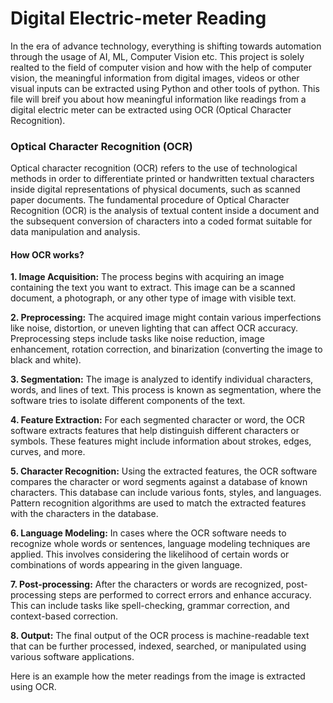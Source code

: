 # Digital Electric-meter Reading

In the era of advance technology, everything is shifting towards automation through the usage of AI, ML, Computer Vision etc. This project is solely realted to the field of computer vision and how with the help of computer vision, the meaningful information from digital images, videos or other visual inputs can be extracted using Python and other tools of python. This file will breif you about how meaningful information like readings from a digital electric meter can be extracted using OCR (Optical Character Recognition). 

### Optical Character Recognition (OCR)
Optical character recognition (OCR) refers to the use of technological methods in order to differentiate printed or handwritten textual characters inside digital representations of physical documents, such as scanned paper documents. The fundamental procedure of Optical Character Recognition (OCR) is the analysis of textual content inside a document and the subsequent conversion of characters into a coded format suitable for data manipulation and analysis.

#### How OCR works?
**1. Image Acquisition:** The process begins with acquiring an image containing the text you want to extract. This image can be a scanned document, a photograph, or any other type of image with visible text.

**2. Preprocessing:** The acquired image might contain various imperfections like noise, distortion, or uneven lighting that can affect OCR accuracy. Preprocessing steps include tasks like noise reduction, image enhancement, rotation correction, and binarization (converting the image to black and white).

**3. Segmentation:** The image is analyzed to identify individual characters, words, and lines of text. This process is known as segmentation, where the software tries to isolate different components of the text.

**4. Feature Extraction:** For each segmented character or word, the OCR software extracts features that help distinguish different characters or symbols. These features might include information about strokes, edges, curves, and more.

**5. Character Recognition:** Using the extracted features, the OCR software compares the character or word segments against a database of known characters. This database can include various fonts, styles, and languages. Pattern recognition algorithms are used to match the extracted features with the characters in the database.

**6. Language Modeling:** In cases where the OCR software needs to recognize whole words or sentences, language modeling techniques are applied. This involves considering the likelihood of certain words or combinations of words appearing in the given language.

**7. Post-processing:** After the characters or words are recognized, post-processing steps are performed to correct errors and enhance accuracy. This can include tasks like spell-checking, grammar correction, and context-based correction.

**8. Output:** The final output of the OCR process is machine-readable text that can be further processed, indexed, searched, or manipulated using various software applications.

Here is an example how the meter readings from the image is extracted using OCR. 
